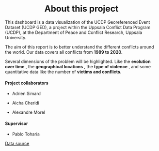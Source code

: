 <br>



<h1 align="center">About this project</h1>

This dashboard  is a data visualization of the UCDP Georeferenced Event Dataset (UCDP GED), a project within the Uppsala Conflict Data Program (UCDP), at the Department of Peace and Conflict Research, Uppsala University.

The aim of this report is to better understand the different conflicts around the world. Our data covers all conflicts from **1989 to 2020.**  

Several dimensions of the problem will be highlighted. Like the **evolution over time** , the **geographical locations** , the 
**type of violence** , and some quantitative data like the number of **victims and conflicts.**

#### Project collaborators

* Adrien Simard

* Aicha Cheridi

* Alexandre Morel

#### Supervisor

* Pablo Toharia

[Data source](https://ucdp.uu.se/downloads/index.html#ged_global)

<br><br>
